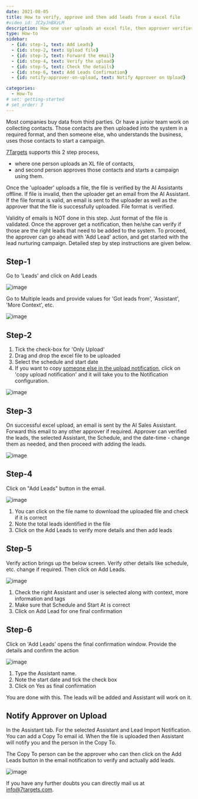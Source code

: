 ```yaml
---
date: 2021-08-05
title: How to verify, approve and then add leads from a excel file
#video_id: JC2yJnBXzLM
description: How one user uploads an excel file, then approver verifies and add the leads.
type: How-to
sidebar:
  - {id: step-1, text: Add Leads}
  - {id: step-2, text: Upload file}
  - {id: step-3, text: Forward the email}
  - {id: step-4, text: Verify the upload}
  - {id: step-5, text: Check the details}
  - {id: step-6, text: Add Leads Confirmation}
  - {id: notify-approver-on-upload, text: Notify Approver on Upload}

categories:
  - How-To
# set: getting-started
# set_order: 3
---
```


Most companies buy data from third parties. Or have a junior team work on collecting contacts. Those contacts are then uploaded into the system in a required format, and then someone else, who understands the business, uses those contacts to start a campaign. 

[7Targets](https://7targets.ai) supports this 2 step process, 
- where one person uploads an XL file of contacts, 
- and second person approves those contacts and starts a campaign using them. 

Once the 'uploader' uploads a file, the file is verified by the AI Assistants offline. If file is invalid, then the uploader get an email from the AI Assistant. If the file format is valid, an email is sent to the uploader as well as the approver that the file is successfully uploaded. File format is verified. 

Validity of emails is NOT done in this step. Just format of the file is validated. Once the approver get a notification, then he/she can verify if those are the right leads that need to be added to the system. To proceed, the approver can go ahead with 'Add Lead' action, and get started with the lead nurturing campaign. Detailed step by step instructions are given below. 

## Step-1 

Go to 'Leads' and click on Add Leads

![image](../../images/action-leads-addlead.jpg)

Go to Multiple leads and provide values for 'Got leads from', 'Assistant', 'More Context', etc. 

![image](../../images/page-multiple-leads.jpg)

## Step-2

1. Tick the check-box for 'Only Upload'
1. Drag and drop the excel file to be uploaded
1. Select the schedule and start date
1. If you want to copy [someone else in the upload notification](#notify-approver-on-upload), click on 'copy upload notification' and it will take you to the Notification configuration.

![image](../../images/page-upload-only.jpg)

## Step-3

On successful excel upload, an email is sent by the AI Sales Assistant. Forward this email to any other approver if required. Approver can verified the leads, the selected Assistant, the Schedule, and the date-time - change them as needed, and then proceed with adding the leads.

![image](../../images/upload-only-email.jpg)

## Step-4

Click on "Add Leads" button in the email.

![image](../../images/page-upload-history.jpg)

1. You can click on the file name to download the uploaded file and check if it is correct
1. Note the total leads identified in the file
1. Click on the Add Leads to verify more details and then add leads

## Step-5

Verify action brings up the below screen. Verify other details like schedule, etc. change if required. Then click on Add Leads.

![image](../../images/page-verify-upload.jpg)
1. Check the right Assistant and user is selected along with context, more information and tags
1. Make sure that Schedule and Start At is correct
1. Click on Add Lead for one final confirmation

## Step-6

Click on 'Add Leads' opens the final confirmation window. Provide the details and confirm the action

![image](../../images/action-multiple-addleads-confirm.jpg)
1. Type the Assistant name. 
1. Note the start date and tick the check box
1. Click on Yes as final confirmation

You are done with this. The leads will be added and Assistant will work on it.

## Notify Approver on Upload

In the Assistant tab. For the selected Assistant and Lead Import Notification. You can add a Copy To email id. When the file is uploaded then Assistant will notify you and the person in the Copy To. 

The Copy To person can be the approver who can then click on the Add Leads button in the email notification to verify and actually add leads.

![image](../../images/page-upload-notification.jpg)

If you have any further doubts you can directly mail us at info@7targets.com.
